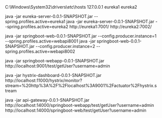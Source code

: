 C:\Windows\System32\drivers\etc\hosts
127.0.0.1 eureka1 eureka2

java -jar eureka-server-0.0.1-SNAPSHOT.jar --spring.profiles.active=eureka1
java -jar eureka-server-0.0.1-SNAPSHOT.jar --spring.profiles.active=eureka2
http://eureka1:7001/
http://eureka2:7002/

java -jar springboot-web-0.0.1-SNAPSHOT.jar --config.producer.instance=1 --spring.profiles.active=webapi8001
java -jar springboot-web-0.0.1-SNAPSHOT.jar --config.producer.instance=2 --spring.profiles.active=webapi8002

java -jar springboot-webapp-0.0.1-SNAPSHOT.jar
http://localhost:9001/test/getUser?username=admin

java -jar hystrix-dashboard-0.0.1-SNAPSHOT.jar
http://localhost:11000/hystrix/monitor?stream=%20http%3A%2F%2Flocalhost%3A9001%2Factuator%2Fhystrix.stream

java -jar api-gateway-0.0.1-SNAPSHOT.jar
http://localhost:14000/springboot-webapp/test/getUser?username=admin
http://localhost:14000/springboot-web/test/getUser?username=admin